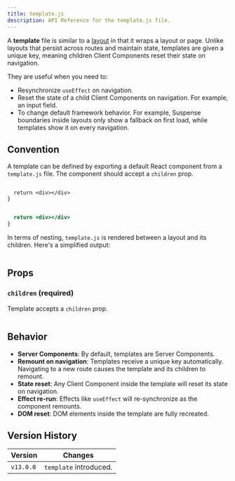 ```yaml
---
title: template.js
description: API Reference for the template.js file.
---
```


A **template** file is similar to a [layout](/docs/app/getting-started/layouts-and-pages#creating-a-layout) in that it wraps a layout or page. Unlike layouts that persist across routes and maintain state, templates are given a unique key, meaning children Client Components reset their state on navigation.

They are useful when you need to:

- Resynchronize `useEffect` on navigation.
- Reset the state of a child Client Components on navigation. For example, an input field.
- To change default framework behavior. For example, Suspense boundaries inside layouts only show a fallback on first load, while templates show it on every navigation.

## Convention

A template can be defined by exporting a default React component from a `template.js` file. The component should accept a `children` prop.

```tsx filename="app/template.tsx" switcher

  return <div></div>
}
```

```jsx filename="app/template.js" switcher

  return <div></div>
}
```

In terms of nesting, `template.js` is rendered between a layout and its children. Here's a simplified output:

```jsx filename="Output"

```

## Props

### `children` (required)

Template accepts a `children` prop.

```jsx filename="Output"

```

## Behavior

- **Server Components**: By default, templates are Server Components.
- **Remount on navigation**: Templates receive a unique key automatically. Navigating to a new route causes the template and its children to remount.
- **State reset**: Any Client Component inside the template will reset its state on navigation.
- **Effect re-run**: Effects like `useEffect` will re-synchronize as the component remounts.
- **DOM reset**: DOM elements inside the template are fully recreated.

## Version History

| Version   | Changes                |
| --------- | ---------------------- |
| `v13.0.0` | `template` introduced. |
